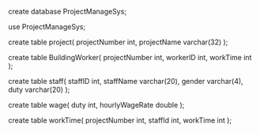create database ProjectManageSys;

use ProjectManageSys;

create table project(
projectNumber int,
projectName varchar(32)
);

create table BuildingWorker(
projectNumber int,
workerID int,
workTime int
);

create table staff(
staffID int,
staffName varchar(20),
gender varchar(4),
duty varchar(20)
);

create table wage(
duty int,
hourlyWageRate double
);

create table workTime(
projectNumber int,
staffId int,
workTime int
);